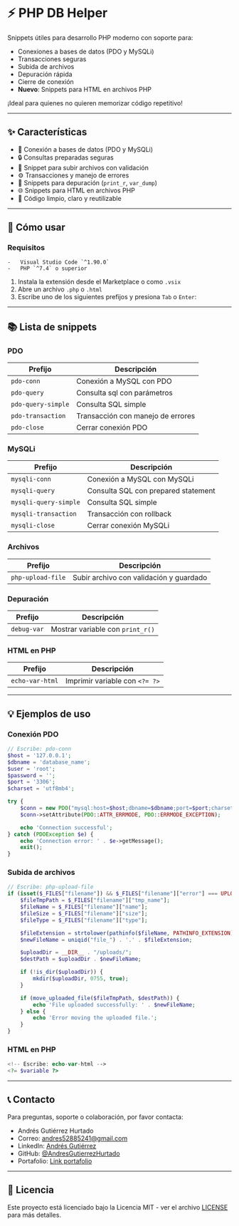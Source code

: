 # ⚡ PHP DB Helper

Snippets útiles para desarrollo PHP moderno con soporte para:

-   Conexiones a bases de datos (PDO y MySQLi)
-   Transacciones seguras
-   Subida de archivos
-   Depuración rápida
-   Cierre de conexión
-   **Nuevo**: Snippets para HTML en archivos PHP

¡Ideal para quienes no quieren memorizar código repetitivo!

---

## ✨ Características

-   🔌 Conexión a bases de datos (PDO y MySQLi)
-   🔒 Consultas preparadas seguras
-   📂 Snippet para subir archivos con validación
-   ⚙️ Transacciones y manejo de errores
-   🐞 Snippets para depuración (`print_r`, `var_dump`)
-   🌐 Snippets para HTML en archivos PHP
-   📄 Código limpio, claro y reutilizable

---

## 🚀 Cómo usar

### Requisitos

    -   Visual Studio Code `^1.90.0`
    -   PHP `^7.4` o superior

1. Instala la extensión desde el Marketplace o como `.vsix`
2. Abre un archivo `.php` o `.html`
3. Escribe uno de los siguientes prefijos y presiona `Tab` o `Enter`:

---

## 📚 Lista de snippets

### PDO

| Prefijo            | Descripción                       |
| ------------------ | --------------------------------- |
| `pdo-conn`         | Conexión a MySQL con PDO          |
| `pdo-query`        | Consulta sql con parámetros       |
| `pdo-query-simple` | Consulta SQL simple               |
| `pdo-transaction`  | Transacción con manejo de errores |
| `pdo-close`        | Cerrar conexión PDO               |

### MySQLi

| Prefijo               | Descripción                         |
| --------------------- | ----------------------------------- |
| `mysqli-conn`         | Conexión a MySQL con MySQLi         |
| `mysqli-query`        | Consulta SQL con prepared statement |
| `mysqli-query-simple` | Consulta SQL simple                 |
| `mysqli-transaction`  | Transacción con rollback            |
| `mysqli-close`        | Cerrar conexión MySQLi              |

### Archivos

| Prefijo           | Descripción                             |
| ----------------- | --------------------------------------- |
| `php-upload-file` | Subir archivo con validación y guardado |

### Depuración

| Prefijo     | Descripción                      |
| ----------- | -------------------------------- |
| `debug-var` | Mostrar variable con `print_r()` |

### HTML en PHP

| Prefijo         | Descripción                    |
| --------------- | ------------------------------ |
| `echo-var-html` | Imprimir variable con `<?= ?>` |

---

## 💡 Ejemplos de uso

### Conexión PDO

```php
// Escribe: pdo-conn
$host = '127.0.0.1';
$dbname = 'database_name';
$user = 'root';
$password = '';
$port = '3306';
$charset = 'utf8mb4';

try {
    $conn = new PDO("mysql:host=$host;dbname=$dbname;port=$port;charset=$charset", $user, $password);
    $conn->setAttribute(PDO::ATTR_ERRMODE, PDO::ERRMODE_EXCEPTION);

    echo 'Connection successful';
} catch (PDOException $e) {
    echo 'Connection error: ' . $e->getMessage();
    exit();
}
```

### Subida de archivos

```php
// Escribe: php-upload-file
if (isset($_FILES["filename"]) && $_FILES["filename"]["error"] === UPLOAD_ERR_OK) {
    $fileTmpPath = $_FILES["filename"]["tmp_name"];
    $fileName = $_FILES["filename"]["name"];
    $fileSize = $_FILES["filename"]["size"];
    $fileType = $_FILES["filename"]["type"];

    $fileExtension = strtolower(pathinfo($fileName, PATHINFO_EXTENSION));
    $newFileName = uniqid("file_") . '.' . $fileExtension;

    $uploadDir = __DIR__ . "/uploads/";
    $destPath = $uploadDir . $newFileName;

    if (!is_dir($uploadDir)) {
        mkdir($uploadDir, 0755, true);
    }

    if (move_uploaded_file($fileTmpPath, $destPath)) {
        echo 'File uploaded successfully: ' . $newFileName;
    } else {
        echo 'Error moving the uploaded file.';
    }
}
```

### HTML en PHP

```php
<!-- Escribe: echo-var-html -->
<?= $variable ?>
```

---

## 📞 Contacto

Para preguntas, soporte o colaboración, por favor contacta:

-   Andrés Gutiérrez Hurtado
-   Correo: [andres52885241@gmail.com](mailto:andres52885241@gmail.com)
-   LinkedIn: [Andrés Gutiérrez](https://www.linkedin.com/in/andr%C3%A9s-guti%C3%A9rrez-hurtado-25946728b/)
-   GitHub: [@AndresGutierrezHurtado](https://github.com/AndresGutierrezHurtado)
-   Portafolio: [Link portafolio](https://andres-portfolio-b4dv.onrender.com)

---

## 📄 Licencia

Este proyecto está licenciado bajo la Licencia MIT - ver el archivo [LICENSE](LICENSE) para más detalles.
